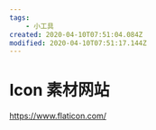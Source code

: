 ```yaml
---
tags:
    - 小工具
created: 2020-04-10T07:51:04.084Z
modified: 2020-04-10T07:51:17.144Z
---
```

# Icon 素材网站
https://www.flaticon.com/